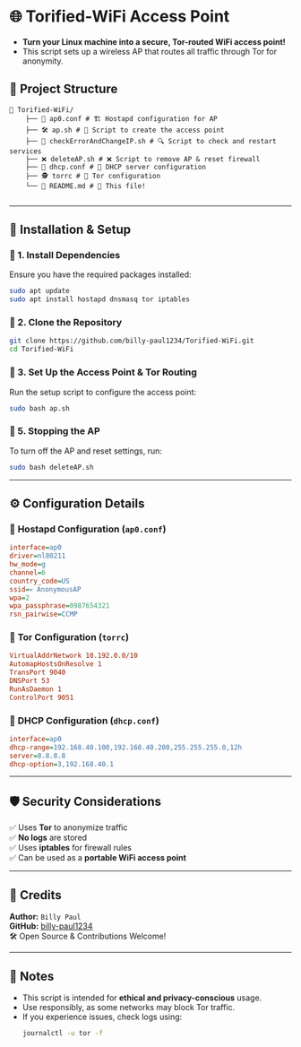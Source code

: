 # 🌐 Torified-WiFi Access Point
- **Turn your Linux machine into a secure, Tor-routed WiFi access point!**  
- This script sets up a wireless AP that routes all traffic through Tor for anonymity.  


## 📂 Project Structure
```
📁 Torified-WiFi/ 
	├── 📜 ap0.conf # 🏗️ Hostapd configuration for AP 
	├── 🛠️ ap.sh # 🚀 Script to create the access point 
	├── 🔄 checkErrorAndChangeIP.sh # 🔍 Script to check and restart services 
	├── ❌ deleteAP.sh # ❌ Script to remove AP & reset firewall 
	├── 📜 dhcp.conf # 📡 DHCP server configuration 
	├── 🕵️ torrc # 🛑 Tor configuration 
	└── 📘 README.md # 📖 This file! 
	
```

---

## 🚀 Installation & Setup

### 🔹 1. Install Dependencies
Ensure you have the required packages installed:
```bash
sudo apt update
sudo apt install hostapd dnsmasq tor iptables
```

### 🔹 2. Clone the Repository
```bash
git clone https://github.com/billy-paul1234/Torified-WiFi.git
cd Torified-WiFi
```

### 🔹 3. Set Up the Access Point & Tor Routing
Run the setup script to configure the access point:
```bash
sudo bash ap.sh
```

### 🔹 5. Stopping the AP
To turn off the AP and reset settings, run:
```bash
sudo bash deleteAP.sh
```

---

## ⚙️ Configuration Details

### 📌 **Hostapd Configuration (`ap0.conf`)**
```ini
interface=ap0
driver=nl80211
hw_mode=g
channel=6
country_code=US
ssid=💀 AnonymousAP
wpa=2
wpa_passphrase=0987654321
rsn_pairwise=CCMP
```

### 📌 **Tor Configuration (`torrc`)**
```ini
VirtualAddrNetwork 10.192.0.0/10
AutomapHostsOnResolve 1
TransPort 9040
DNSPort 53
RunAsDaemon 1
ControlPort 9051
```

### 📌 **DHCP Configuration (`dhcp.conf`)**
```ini
interface=ap0
dhcp-range=192.168.40.100,192.168.40.200,255.255.255.0,12h
server=8.8.8.8
dhcp-option=3,192.168.40.1
```

---

## 🛡️ Security Considerations
✅ Uses **Tor** to anonymize traffic  
✅ **No logs** are stored  
✅ Uses **iptables** for firewall rules  
✅ Can be used as a **portable WiFi access point**  

---

## 📢 Credits
**Author:** `Billy Paul`<br>
**GitHub:** [billy-paul1234](https://github.com/billy-paul1234)  
🛠️ Open Source & Contributions Welcome!  

---

## 📌 Notes
- This script is intended for **ethical and privacy-conscious** usage.
- Use responsibly, as some networks may block Tor traffic.
- If you experience issues, check logs using:
  ```bash
  journalctl -u tor -f
  ``` 



